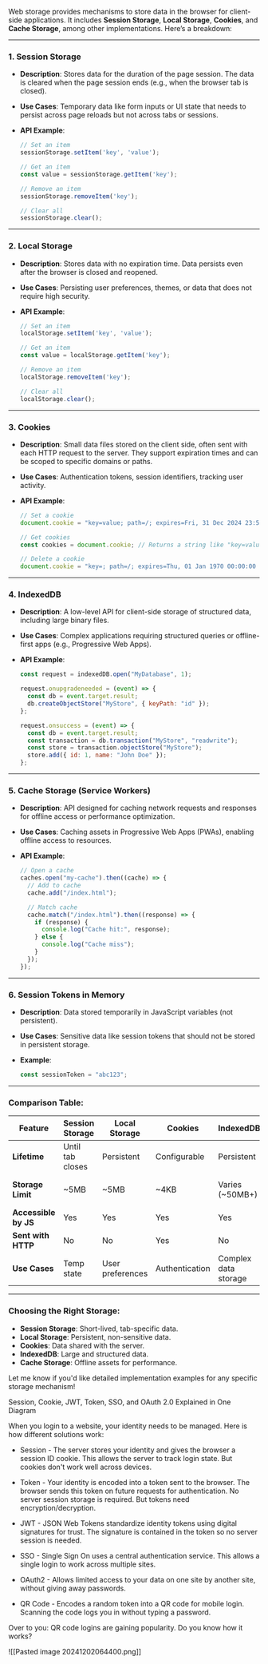 
Web storage provides mechanisms to store data in the browser for client-side applications. It includes **Session Storage**, **Local Storage**, **Cookies**, and **Cache Storage**, among other implementations. Here’s a breakdown:

---

### 1. **Session Storage**

- **Description**: Stores data for the duration of the page session. The data is cleared when the page session ends (e.g., when the browser tab is closed).
- **Use Cases**: Temporary data like form inputs or UI state that needs to persist across page reloads but not across tabs or sessions.
- **API Example**:
    
    ```javascript
    // Set an item
    sessionStorage.setItem('key', 'value');
    
    // Get an item
    const value = sessionStorage.getItem('key');
    
    // Remove an item
    sessionStorage.removeItem('key');
    
    // Clear all
    sessionStorage.clear();
    ```
    

---

### 2. **Local Storage**

- **Description**: Stores data with no expiration time. Data persists even after the browser is closed and reopened.
- **Use Cases**: Persisting user preferences, themes, or data that does not require high security.
- **API Example**:
    
    ```javascript
    // Set an item
    localStorage.setItem('key', 'value');
    
    // Get an item
    const value = localStorage.getItem('key');
    
    // Remove an item
    localStorage.removeItem('key');
    
    // Clear all
    localStorage.clear();
    ```
    

---

### 3. **Cookies**

- **Description**: Small data files stored on the client side, often sent with each HTTP request to the server. They support expiration times and can be scoped to specific domains or paths.
- **Use Cases**: Authentication tokens, session identifiers, tracking user activity.
- **API Example**:
    
    ```javascript
    // Set a cookie
    document.cookie = "key=value; path=/; expires=Fri, 31 Dec 2024 23:59:59 GMT";
    
    // Get cookies
    const cookies = document.cookie; // Returns a string like "key=value; key2=value2"
    
    // Delete a cookie
    document.cookie = "key=; path=/; expires=Thu, 01 Jan 1970 00:00:00 GMT";
    ```
    

---

### 4. **IndexedDB**

- **Description**: A low-level API for client-side storage of structured data, including large binary files.
- **Use Cases**: Complex applications requiring structured queries or offline-first apps (e.g., Progressive Web Apps).
- **API Example**:
    
    ```javascript
    const request = indexedDB.open("MyDatabase", 1);
    
    request.onupgradeneeded = (event) => {
      const db = event.target.result;
      db.createObjectStore("MyStore", { keyPath: "id" });
    };
    
    request.onsuccess = (event) => {
      const db = event.target.result;
      const transaction = db.transaction("MyStore", "readwrite");
      const store = transaction.objectStore("MyStore");
      store.add({ id: 1, name: "John Doe" });
    };
    ```
    

---

### 5. **Cache Storage (Service Workers)**

- **Description**: API designed for caching network requests and responses for offline access or performance optimization.
- **Use Cases**: Caching assets in Progressive Web Apps (PWAs), enabling offline access to resources.
- **API Example**:
    
    ```javascript
    // Open a cache
    caches.open("my-cache").then((cache) => {
      // Add to cache
      cache.add("/index.html");
    
      // Match cache
      cache.match("/index.html").then((response) => {
        if (response) {
          console.log("Cache hit:", response);
        } else {
          console.log("Cache miss");
        }
      });
    });
    ```
    

---

### 6. **Session Tokens in Memory**

- **Description**: Data stored temporarily in JavaScript variables (not persistent).
- **Use Cases**: Sensitive data like session tokens that should not be stored in persistent storage.
- **Example**:
    
    ```javascript
    const sessionToken = "abc123";
    ```
    

---

### Comparison Table:

|Feature|Session Storage|Local Storage|Cookies|IndexedDB|Cache Storage|
|---|---|---|---|---|---|
|**Lifetime**|Until tab closes|Persistent|Configurable|Persistent|Persistent|
|**Storage Limit**|~5MB|~5MB|~4KB|Varies (~50MB+)|Large (per origin)|
|**Accessible by JS**|Yes|Yes|Yes|Yes|No|
|**Sent with HTTP**|No|No|Yes|No|No|
|**Use Cases**|Temp state|User preferences|Authentication|Complex data storage|Caching assets|

---

### Choosing the Right Storage:

- **Session Storage**: Short-lived, tab-specific data.
- **Local Storage**: Persistent, non-sensitive data.
- **Cookies**: Data shared with the server.
- **IndexedDB**: Large and structured data.
- **Cache Storage**: Offline assets for performance.

Let me know if you'd like detailed implementation examples for any specific storage mechanism!




Session, Cookie, JWT, Token, SSO, and OAuth 2.0 Explained in One Diagram  
  
When you login to a website, your identity needs to be managed. Here is how different solutions work:  
  
- Session - The server stores your identity and gives the browser a session ID cookie. This allows the server to track login state. But cookies don't work well across devices.  
  
- Token - Your identity is encoded into a token sent to the browser. The browser sends this token on future requests for authentication. No server session storage is required. But tokens need encryption/decryption.  
  
- JWT - JSON Web Tokens standardize identity tokens using digital signatures for trust. The signature is contained in the token so no server session is needed.  
  
- SSO - Single Sign On uses a central authentication service. This allows a single login to work across multiple sites.  
  
- OAuth2 - Allows limited access to your data on one site by another site, without giving away passwords.  
  
- QR Code - Encodes a random token into a QR code for mobile login. Scanning the code logs you in without typing a password.  
  
Over to you: QR code logins are gaining popularity. Do you know how it works?


![[Pasted image 20241202064400.png]]



